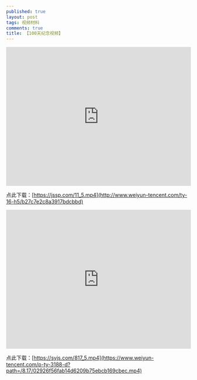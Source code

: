 ```yaml
---
published: true
layout: post
tags: 视频材料
comments: true
title: 【100天纪念视频】
---
```



<div style="width: 100%; height: 0px; position: relative; padding-bottom: 75.000%;"><iframe src="http://www.weiyun-tencent.com/ty-16-h5/b27c7e2c8a3917bdcbbd" frameborder="0" width="100%" height=http://www.weiyun-tencent.com/ty-16-h5/b27c7e2c8a3917bdcbbd"100%" allowfullscreen="" style="width: 100%; height: 100%; position: absolute;"></iframe></div>

点此下载：[https://jssp.com/11_5.mp4](http://www.weiyun-tencent.com/ty-16-h5/b27c7e2c8a3917bdcbbd)


<div style="width: 100%; height: 0px; position: relative; padding-bottom: 75.000%;"><iframe src="http://yun.52088cj.com/p-ty-3188-ck?path=/8.17/02926f56fab14d6209b75ebcb169cbec.mp4" frameborder="0" width="100%" height="100%" allowfullscreen style="width: 100%; height: 100%; position: absolute;"></iframe></div>

点此下载：[https://syjs.com/817_5.mp4](https://www.weiyun-tencent.com/p-ty-3188-d?path=/8.17/02926f56fab14d6209b75ebcb169cbec.mp4)

